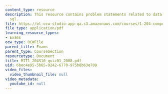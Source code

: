 ```yaml
---
content_type: resource
description: This resource contains problem statements related to data modeling and
  sql.
file: https://ol-ocw-studio-app-qa.s3.amazonaws.com/courses/1-204-computer-algorithms-in-systems-engineering-spring-2010/6bec4e955b6592426778975b8b63e709_MIT1_204S10_quiz01_2008.pdf
file_type: application/pdf
learning_resource_types:
- Exams
ocw_type: OCWFile
parent_title: Exams
parent_type: CourseSection
resourcetype: Document
title: MIT1_204S10_quiz01_2008.pdf
uid: 6bec4e95-5b65-9242-6778-975b8b63e709
video_files:
  video_thumbnail_file: null
video_metadata:
  youtube_id: null
---
```

